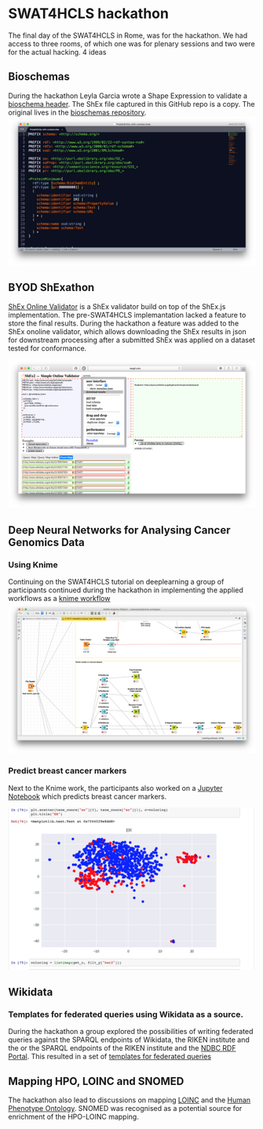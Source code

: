# SWAT4HCLS hackathon
The final day of the SWAT4HCLS in Rome, was for the hackathon. We had access to three rooms, of which one was for plenary sessions and two were for the actual hacking. 4 ideas  
## Bioschemas
During the hackathon Leyla Garcia wrote a Shape Expression to validate a [bioschema header](./ProteinEntity-with-context.shex). The ShEx file captured in this GitHub repo is a copy. The original lives in the [bioschemas repository](https://github.com/BioSchemas/specifications/tree/master/Protein).
![shex_image](https://github.com/andrawaag/SWAT4HCLS-2017-hackathon/blob/master/screendumps/proteinShEx.png?raw=true "ProteinEntity-with-context") 

## BYOD ShExathon
[ShEx Online Validator](http://rawgit.com/shexSpec/shex.js/wikidata/doc/shex-simple.html?#) is a ShEx validator build on top of the ShEx.js implementation. The pre-SWAT4HCLS implemantation lacked a feature to store the final results. During the hackathon a feature was added to the ShEx onoline validator, which allows downloading the ShEx results in json for downstream processing after a submitted ShEx was applied on a dataset tested for conformance. 

![shex_screendump](./screendumps/shex_validator.png)


## Deep Neural Networks for Analysing Cancer Genomics Data
### Using Knime
Continuing on the SWAT4HCLS tutorial on deeplearning a group of participants continued during the hackathon in implementing the applied workflows as a [knime workflow](./2017_Hackathon_Cancer_Type_Prediction.knwf) 
![knime workflow](./screendumps/knime.png)

### Predict breast cancer markers
Next to the Knime work, the participants also worked on  a [Jupyter Notebook](./Predict_breast_cancer_markers.ipynb) which predicts breast cancer markers.

![jupyter](./screendumps/jupyter_notebook.png)

## Wikidata
### Templates for federated queries using Wikidata as a source.
During the hackathon a group explored the possibilities of writing federated queries against the SPARQL endpoints of Wikidata, the RIKEN institute and the or the SPARQL endpoints of the RIKEN institute and the [NDBC RDF Portal](https://integbio.jp/rdf/). This resulted in a set of [templates for federated queries]( https://etherpad.wikimedia.org/p/wikidatafedqueries)

## Mapping HPO, LOINC and SNOMED
The hackathon also lead to discussions on mapping [LOINC](https://loinc.org/)  and the [Human Phenotype Ontology](http://human-phenotype-ontology.github.io/). SNOMED was recognised as a potential source for enrichment of the HPO-LOINC mapping. 


